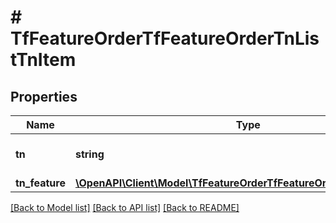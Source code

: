 # # TfFeatureOrderTfFeatureOrderTnListTnItem

## Properties

Name | Type | Description | Notes
------------ | ------------- | ------------- | -------------
**tn** | **string** | toll free number requested | [optional]
**tn_feature** | [**\OpenAPI\Client\Model\TfFeatureOrderTfFeatureOrderTnListTnFeature**](TfFeatureOrderTfFeatureOrderTnListTnFeature.md) |  | [optional]

[[Back to Model list]](../../README.md#models) [[Back to API list]](../../README.md#endpoints) [[Back to README]](../../README.md)

